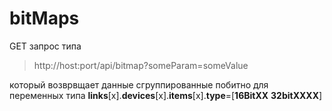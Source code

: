 # **bitMaps**

GET запрос типа  

> http://host:port/api/bitmap?someParam=someValue

который возврвщает данные сгруппированные побитно для переменных типа  **links**[x].**devices**[x].**items**[x].**type**=[**16BitXX** **32bitXXXX**]
